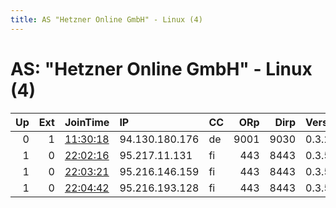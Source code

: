 ```yaml
---
title: AS "Hetzner Online GmbH" - Linux (4)
---
```


# AS: "Hetzner Online GmbH" - Linux (4)

|   Up |   Ext | JoinTime                                                                                            | IP             | CC   |   ORp |   Dirp | Version   | Contact   | Nickname   |   eFamMembers |
|-----:|------:|:----------------------------------------------------------------------------------------------------|:---------------|:-----|------:|-------:|:----------|:----------|:-----------|--------------:|
|    0 |     1 | [11:30:18](https://metrics.torproject.org/rs.html#details/13152C98A7C2E063681847D160CF97FE21E705E3) | 94.130.180.176 | de   |  9001 |   9030 | 0.3.2.10  | None      | 19Anno88   |             1 |
|    1 |     0 | [22:02:16](https://metrics.torproject.org/rs.html#details/7B4212E45B5D5FA0F399DEF23D997815F546E7EA) | 95.217.11.131  | fi   |   443 |   8443 | 0.3.5.8   | None      | Unnamed    |             1 |
|    1 |     0 | [22:03:21](https://metrics.torproject.org/rs.html#details/162A6BEB572B98B5CB15BCD74ACC400E9D57D874) | 95.216.146.159 | fi   |   443 |   8443 | 0.3.5.8   | None      | Unnamed    |             1 |
|    1 |     0 | [22:04:42](https://metrics.torproject.org/rs.html#details/64D0A90E9988C7F28FA975BEEEE1E00260C276B1) | 95.216.193.128 | fi   |   443 |   8443 | 0.3.5.8   | None      | Unnamed    |             1 |
